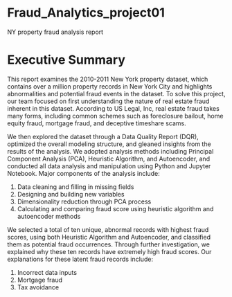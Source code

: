 # Fraud_Analytics_project01
NY property fraud analysis report


# Executive Summary

This report examines the 2010-2011 New York property dataset, which contains over a million property records in New York City and highlights abnormalities and potential fraud events in the dataset. To solve this project, our team focused on first understanding the nature of real estate fraud inherent in this dataset. According to US Legal, Inc, real estate fraud takes many forms, including common schemes such as foreclosure bailout, home equity fraud, mortgage fraud, and deceptive timeshare scams.

We then explored the dataset through a Data Quality Report (DQR), optimized the overall modeling structure, and gleaned insights from the results of the analysis. We adopted analysis methods including Principal Component Analysis (PCA), Heuristic Algorithm, and Autoencoder, and conducted all data analysis and manipulation using Python and Jupyter Notebook.
Major components of the analysis include:

1. Data cleaning and filling in missing fields
2. Designing and building new variables
3. Dimensionality reduction through PCA process
4. Calculating and comparing fraud score using heuristic algorithm and autoencoder methods

We selected a total of ten unique, abnormal records with highest fraud scores, using both Heuristic Algorithm and Autoencoder, and classified them as potential fraud occurrences. Through further investigation, we explained why these ten records have extremely high fraud scores.
Our explanations for these latent fraud records include:

1. Incorrect data inputs
2. Mortgage fraud
3. Tax avoidance




  
